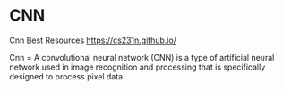 # CNN 
Cnn Best Resources
https://cs231n.github.io/

Cnn = A convolutional neural network (CNN) is a type of artificial neural network used in image recognition and processing that is specifically designed to process pixel data.
